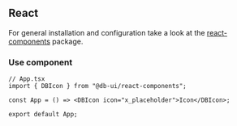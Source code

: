 ## React

For general installation and configuration take a look at the [react-components](https://www.npmjs.com/package/@db-ui/react-components) package.

### Use component

```tsx App.tsx
// App.tsx
import { DBIcon } from "@db-ui/react-components";

const App = () => <DBIcon icon="x_placeholder">Icon</DBIcon>;

export default App;
```
